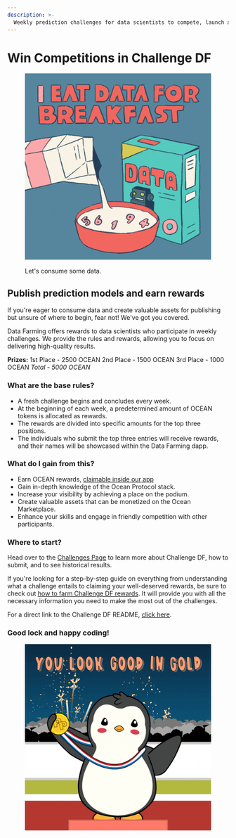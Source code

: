 ```yaml
---
description: >-
  Weekly prediction challenges for data scientists to compete, launch algorithms, and start earning. 🏆
---
```


# Win Competitions in Challenge DF

<figure><img src="../.gitbook/assets/rewards/gif/eat-data.gif" alt=""><figcaption><p>Let's consume some data.</p></figcaption></figure>

## Publish prediction models and earn rewards

If you're eager to consume data and create valuable assets for publishing but unsure of where to begin, fear not! We've got you covered.

Data Farming offers rewards to data scientists who participate in weekly challenges. We provide the rules and rewards, allowing you to focus on delivering high-quality results.  

**Prizes:**
1st Place - 2500 OCEAN
2nd Place - 1500 OCEAN
3rd Place - 1000 OCEAN
_Total - 5000 OCEAN_

### What are the base rules?

- A fresh challenge begins and concludes every week.
- At the beginning of each week, a predetermined amount of OCEAN tokens is allocated as rewards.
- The rewards are divided into specific amounts for the top three positions.
- The individuals who submit the top three entries will receive rewards, and their names will be showcased within the Data Farming dapp.

### What do I gain from this?

- Earn OCEAN rewards, [claimable inside our app](https://df.oceandao.org/rewards)
- Gain in-depth knowledge of the Ocean Protocol stack.
- Increase your visibility by achieving a place on the podium.
- Create valuable assets that can be monetized on the Ocean Marketplace.
- Enhance your skills and engage in friendly competition with other participants.

### Where to start?

Head over to the [Challenges Page](https://df.oceandao.org/challenges) to learn more about Challenge DF, how to submit, and to see historical results.

If you're looking for a step-by-step guide on everything from understanding what a challenge entails to claiming your well-deserved rewards, be sure to check out [how to farm Challenge DF rewards](../user-guides/data-farming/how-to-challengedf.md). It will provide you with all the necessary information you need to make the most out of the challenges.

For a direct link to the Challenge DF README, [click here](https://github.com/oceanprotocol/predict-eth/blob/main/challenges/challenge-df.md).

### Good lock and happy coding!

<figure><img src="../.gitbook/assets/rewards/gif/winner.gif" alt=""><figcaption></figcaption></figure>
